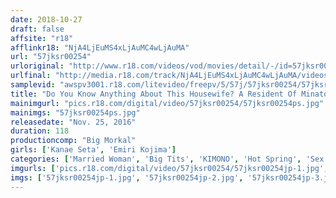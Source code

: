 ```yaml
---
date: 2018-10-27
draft: false
affsite: "r18"
afflinkr18: "NjA4LjEuMS4xLjAuMC4wLjAuMA"
url: "57jksr00254"
urloriginal: "http://www.r18.com/videos/vod/movies/detail/-/id=57jksr00254"
urlfinal: "http://media.r18.com/track/NjA4LjEuMS4xLjAuMC4wLjAuMA/videos/vod/movies/detail/-/id=57jksr00254"
samplevid: "awspv3001.r18.com/litevideo/freepv/5/57j/57jksr00254/57jksr00254_dmb_w.mp4"
title: "Do You Know Anything About This Housewife? A Resident Of Minato Ward, And Working As An Executive Secretary For A Major Pharmaceutical Company, This Beautiful Socialite Wife And An Elegant G Cup Big Tits Newly Married Wife From Shibuya Ward Are Getting Busy! How Did They Become So Sensual And Mind Blown Into Scream Filled Ecstasy? We Show You The Whole Story"
mainimgurl: "pics.r18.com/digital/video/57jksr00254/57jksr00254ps.jpg"
mainimgs: "57jksr00254ps.jpg"
releasedate: "Nov. 25, 2016"
duration: 118
productioncomp: "Big Morkal"
girls: ['Kanae Seta', 'Emiri Kojima']
categories: ['Married Woman', 'Big Tits', 'KIMONO', 'Hot Spring', 'Sex Toys', 'Hi-Def']
imgurls: ['pics.r18.com/digital/video/57jksr00254/57jksr00254jp-1.jpg', 'pics.r18.com/digital/video/57jksr00254/57jksr00254jp-2.jpg', 'pics.r18.com/digital/video/57jksr00254/57jksr00254jp-3.jpg', 'pics.r18.com/digital/video/57jksr00254/57jksr00254jp-4.jpg', 'pics.r18.com/digital/video/57jksr00254/57jksr00254jp-5.jpg', 'pics.r18.com/digital/video/57jksr00254/57jksr00254jp-6.jpg', 'pics.r18.com/digital/video/57jksr00254/57jksr00254jp-7.jpg', 'pics.r18.com/digital/video/57jksr00254/57jksr00254jp-8.jpg', 'pics.r18.com/digital/video/57jksr00254/57jksr00254jp-9.jpg', 'pics.r18.com/digital/video/57jksr00254/57jksr00254jp-10.jpg', 'pics.r18.com/digital/video/57jksr00254/57jksr00254jp-11.jpg', 'pics.r18.com/digital/video/57jksr00254/57jksr00254jp-12.jpg', 'pics.r18.com/digital/video/57jksr00254/57jksr00254jp-13.jpg', 'pics.r18.com/digital/video/57jksr00254/57jksr00254jp-14.jpg', 'pics.r18.com/digital/video/57jksr00254/57jksr00254jp-15.jpg', 'pics.r18.com/digital/video/57jksr00254/57jksr00254jp-16.jpg', 'pics.r18.com/digital/video/57jksr00254/57jksr00254jp-17.jpg', 'pics.r18.com/digital/video/57jksr00254/57jksr00254jp-18.jpg', 'pics.r18.com/digital/video/57jksr00254/57jksr00254jp-19.jpg', 'pics.r18.com/digital/video/57jksr00254/57jksr00254jp-20.jpg']
imgs: ['57jksr00254jp-1.jpg', '57jksr00254jp-2.jpg', '57jksr00254jp-3.jpg', '57jksr00254jp-4.jpg', '57jksr00254jp-5.jpg', '57jksr00254jp-6.jpg', '57jksr00254jp-7.jpg', '57jksr00254jp-8.jpg', '57jksr00254jp-9.jpg', '57jksr00254jp-10.jpg', '57jksr00254jp-11.jpg', '57jksr00254jp-12.jpg', '57jksr00254jp-13.jpg', '57jksr00254jp-14.jpg', '57jksr00254jp-15.jpg', '57jksr00254jp-16.jpg', '57jksr00254jp-17.jpg', '57jksr00254jp-18.jpg', '57jksr00254jp-19.jpg', '57jksr00254jp-20.jpg']
---
```

